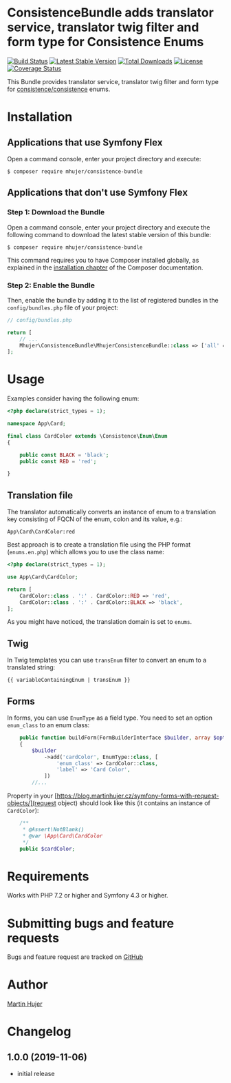 # ConsistenceBundle adds translator service, translator twig filter and form type for Consistence Enums 
 
[![Build Status](https://travis-ci.org/mhujer/consistence-bundle.svg?branch=master)](https://travis-ci.org/mhujer/consistence-bundle)  [![Latest Stable Version](https://poser.pugx.org/mhujer/consistence-bundle/version.png)](https://packagist.org/packages/mhujer/consistence-bundle) [![Total Downloads](https://poser.pugx.org/mhujer/consistence-bundle/downloads.png)](https://packagist.org/packages/mhujer/consistence-bundle) [![License](https://poser.pugx.org/mhujer/consistence-bundle/license.svg)](https://packagist.org/packages/mhujer/consistence-bundle) [![Coverage Status](https://coveralls.io/repos/mhujer/consistence-bundle/badge.svg?branch=master)](https://coveralls.io/r/mhujer/consistence-bundle?branch=master)

This Bundle provides translator service, translator twig filter and form type for [consistence/consistence](https://github.com/consistence/consistence) enums.


# Installation

## Applications that use Symfony Flex

Open a command console, enter your project directory and execute:

```console
$ composer require mhujer/consistence-bundle
```

## Applications that don't use Symfony Flex

### Step 1: Download the Bundle

Open a command console, enter your project directory and execute the
following command to download the latest stable version of this bundle:

```console
$ composer require mhujer/consistence-bundle
```

This command requires you to have Composer installed globally, as explained
in the [installation chapter](https://getcomposer.org/doc/00-intro.md)
of the Composer documentation.

### Step 2: Enable the Bundle

Then, enable the bundle by adding it to the list of registered bundles
in the `config/bundles.php` file of your project:

```php
// config/bundles.php

return [
    // ...
    Mhujer\ConsistenceBundle\MhujerConsistenceBundle::class => ['all' => true],
];
```

# Usage

Examples consider having the following enum:

```php
<?php declare(strict_types = 1);

namespace App\Card;

final class CardColor extends \Consistence\Enum\Enum
{

    public const BLACK = 'black';
    public const RED = 'red';

}
```

## Translation file

The translator automatically converts an instance of enum to a translation key consisting of FQCN of the enum, colon and its value, e.g.:

```
App\Card\CardColor:red
```

Best approach is to create a translation file using the PHP format (`enums.en.php`) which allows you to use the class name:

```php
<?php declare(strict_types = 1);

use App\Card\CardColor;

return [
    CardColor::class . ':' . CardColor::RED => 'red',
    CardColor::class . ':' . CardColor::BLACK => 'black',
];

```

As you might have noticed, the translation domain is set to `enums`.

## Twig

In Twig templates you can use `transEnum` filter to convert an enum to a translated string:

```twig
{{ variableContainingEnum | transEnum }}
```

## Forms

In forms, you can use `EnumType` as a field type. You need to set an option `enum_class` to an enum class:

```php
    public function buildForm(FormBuilderInterface $builder, array $options)
    {
        $builder
            ->add('cardColor', EnumType::class, [
                'enum_class' => CardColor::class,
                'label' => 'Card Color',
            ])
        //...
```

Property in your [https://blog.martinhujer.cz/symfony-forms-with-request-objects/](request object) should look like this (it contains an instance of `CardColor`):

```php
    /**
     * @Assert\NotBlank()
     * @var \App\Card\CardColor
     */
    public $cardColor;
```


# Requirements
Works with PHP 7.2 or higher and Symfony 4.3 or higher.


# Submitting bugs and feature requests
Bugs and feature request are tracked on [GitHub](https://github.com/mhujer/consistence-bundle/issues)


# Author
[Martin Hujer](https://www.martinhujer.cz) 


# Changelog

## 1.0.0 (2019-11-06)
- initial release
